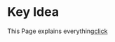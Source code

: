 # Key Idea
This Page explains everything[click](http://light-online-judge.blogspot.com/2012/05/lightoj-1072-calm-down.html)
